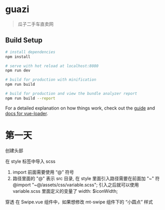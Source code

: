 # guazi

> 瓜子二手车直卖网

## Build Setup

```bash
# install dependencies
npm install

# serve with hot reload at localhost:8080
npm run dev

# build for production with minification
npm run build

# build for production and view the bundle analyzer report
npm run build --report
```

For a detailed explanation on how things work, check out the [guide](http://vuejs-templates.github.io/webpack/) and [docs for vue-loader](http://vuejs.github.io/vue-loader).

# 第一天

创建头部

在 style 标签中导入 scss

1. import 前面需要使用 “@” 符号
2. 路径里面的 "@" 表示 src 目录, 在 style 里面引入路径需要在前面加 "~" 符
   @import "~@/assets/css/variable.scss";
   引入之后就可以使用 variable.scss 里面定义的变量了
   width: \$iconWidth;

穿透
在 Swipe.vue 组件中，如果想修改 mt-swipe 组件下的 “小圆点” 样式

<style lang="scss" scoped>
因为 scoped 的作用，样式仅仅在当前组件下起作用，如果在 Swipe.vue 组件下修改 mt-swipe 组件的样式是无效的
.header-swipe {
    .mint-swipe-indicator.is-active {
        background: $activeColor;
    }
}
想要修改其他组件的样式，就需要使用 “穿透” 了
在 sass/less 中，穿透 使用 /deep/
.header-swipe /deep/ .mint-swipe-indicator.is-active {
  background: $activeColor;
}

在 stylus 中，穿透 使用 >>>
.header-swipe >>> .mint-swipe-indicator.is-active {
  background: $activeColor;
}


# 第二天

添加头部滚动区域

# 第三天

添加导航内容图标区域
头部图标区域，需要对数据做处理，数据拿过来的时候应该是一个 一维数组，需要把这个 一维数组 转成 二维数组
computedIcons: function() {
    this.icons.forEach((item, index) => {
        var i = Math.floor(index / 8);
        if (!this.pages[i]) {
            this.pages[i] = [];
        }
        this.pages[i].push(this.icons[index]);
    });
    return this.pages;
}

每一页都是8个图标，做一个分页的效果，数据初始化后，渲染数据 使用 二层循环
<section class="nav-content clearfix">
    <mt-swipe :auto="0" class="content-swipe">
        <mt-swipe-item v-for="(page, index) of computedIcons" :key="index">
            <p class="clearfix nav-content-item" v-for="item of page" :key="item.id">
                    <a href="javascript:void(0);" :style="item.imgUrl">
                    {{item.msg}}
                    <span class="iconfree" v-if="item.free">{{item.freeText}}</span>
                </a>
            </p>
        </mt-swipe-item>
    </mt-swipe>
</section>

# 第四天

瓜子头条动画制作
